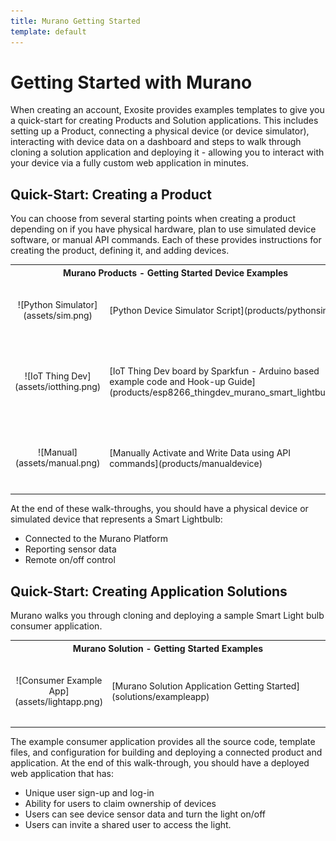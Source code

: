 ```yaml
---
title: Murano Getting Started
template: default
---
```


# Getting Started with Murano
When creating an account, Exosite provides examples templates to give you a quick-start for creating Products and Solution applications.  This includes setting up a Product, connecting a physical device (or device simulator), interacting with device data on a dashboard and steps to walk through cloning a solution application and deploying it - allowing you to interact with your device via a fully custom web application in minutes.

## Quick-Start: Creating a Product
You can choose from several starting points when creating a product depending on if you have physical hardware, plan to use simulated device software, or manual API commands.   Each of these provides instructions for creating the product, defining it, and adding devices.

<table width="100%">
    <tr>
      <th colspan="2" style="font-weight: bold;">Murano Products - Getting Started Device Examples</th>
    </tr>
    	<tr>
        <td style="text-align: center;">![Python Simulator](assets/sim.png)</td>
        <td style="width:80%;padding-top:40px;padding-bottom:40px;">[Python Device Simulator Script](products/pythonsim)</td>
    </tr>
	<tr>
        <td style="text-align: center;">![IoT Thing Dev](assets/iotthing.png)</td>
        <td style="width:80%;padding-top:40px;padding-bottom:40px;">[IoT Thing Dev board by Sparkfun - Arduino based example code and Hook-up Guide](products/esp8266_thingdev_murano_smart_lightbulb)</td>
    </tr>
    <tr>
        <td style="text-align: center;">![Manual](assets/manual.png)</td>
        <td style="width:80%;padding-top:40px;padding-bottom:40px;">[Manually Activate and Write Data using API commands](products/manualdevice)</td>
    </tr>
    
</table>

At the end of these walk-throughs, you should have a physical device or simulated device that represents a Smart Lightbulb:
 * Connected to the Murano Platform
 * Reporting sensor data
 * Remote on/off control


## Quick-Start: Creating Application Solutions
Murano walks you through cloning and deploying a sample Smart Light bulb consumer application.  

<table width="100%">
    <tr>
      <th colspan="2" style="font-weight: bold;">Murano Solution - Getting Started Examples</th>
    </tr>
    <tr>
        <td style="text-align: center;">![Consumer Example App](assets/lightapp.png)</td>
        <td style="width:80%;padding-top:40px;padding-bottom:40px;">[Murano Solution Application Getting Started](solutions/exampleapp)</td>
    </tr>
</table>    

The example consumer application provides all the source code, template files, and configuration for building and deploying a connected product and application.  At the end of this walk-through, you should have a deployed web application that has:
 * Unique user sign-up and log-in
 * Ability for users to claim ownership of devices
 * Users can see device sensor data and turn the light on/off
 * Users can invite a shared user to access the light.  
